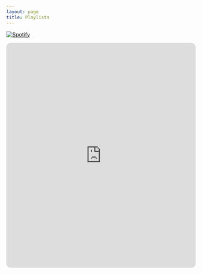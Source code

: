 ```yaml
---
layout: page
title: Playlists
---
```


[![Spotify](https://drive.google.com/uc?id=16Cyzsd8d3M8FE2O5Yqjcr8qgDTBL_Ch9)](https://open.spotify.com/playlist/0qtS3peYAq36gE0JQ7SBoT?si=c89ffe3cb23848ca)
<iframe style="border-radius:12px" src="https://open.spotify.com/embed/playlist/0qtS3peYAq36gE0JQ7SBoT?utm_source=generator&theme=0" width="100%" height="600" frameBorder="0" allowfullscreen="" allow="autoplay; clipboard-write; encrypted-media; fullscreen; picture-in-picture" loading="lazy"></iframe>
